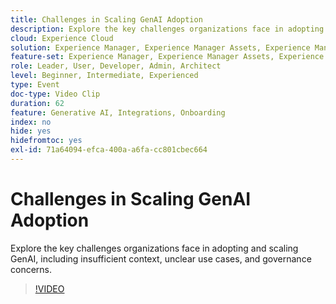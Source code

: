 ```yaml
---
title: Challenges in Scaling GenAI Adoption
description: Explore the key challenges organizations face in adopting and scaling GenAI, including insufficient context, unclear use cases, and governance concerns.
cloud: Experience Cloud
solution: Experience Manager, Experience Manager Assets, Experience Manager Forms, Experience Manager Sites
feature-set: Experience Manager, Experience Manager Assets, Experience Manager Forms, Experience Manager Sites
role: Leader, User, Developer, Admin, Architect
level: Beginner, Intermediate, Experienced
type: Event
doc-type: Video Clip
duration: 62
feature: Generative AI, Integrations, Onboarding
index: no
hide: yes
hidefromtoc: yes
exl-id: 71a64094-efca-400a-a6fa-cc801cbec664
---
```

# Challenges in Scaling GenAI Adoption

Explore the key challenges organizations face in adopting and scaling GenAI, including insufficient context, unclear use cases, and governance concerns.

>[!VIDEO](https://video.tv.adobe.com/v/3459230/?learn=on&enablevpops)
